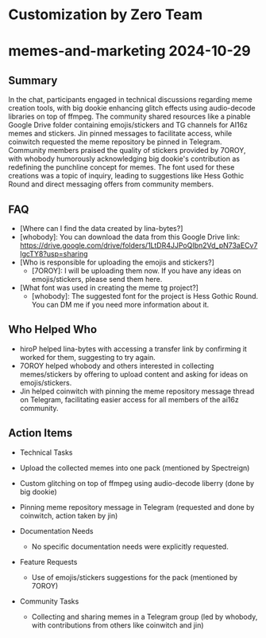 # Customization by Zero Team

# memes-and-marketing 2024-10-29

## Summary
 In the chat, participants engaged in technical discussions regarding meme creation tools, with big dookie enhancing glitch effects using audio-decode libraries on top of ffmpeg. The community shared resources like a pinable Google Drive folder containing emojis/stickers and TG channels for AI16z memes and stickers. Jin pinned messages to facilitate access, while coinwitch requested the meme repository be pinned in Telegram. Community members praised the quality of stickers provided by 7OROY, with whobody humorously acknowledging big dookie's contribution as redefining the punchline concept for memes. The font used for these creations was a topic of inquiry, leading to suggestions like Hess Gothic Round and direct messaging offers from community members.

## FAQ
 - [Where can I find the data created by lina-bytes?]
  - [whobody]: You can download the data from this Google Drive link: https://drive.google.com/drive/folders/1LtDR4JJPoQIbn2Vd_pN73aECv7lgcTY8?usp=sharing
- [Who is responsible for uploading the emojis and stickers?]
  - [7OROY]: I will be uploading them now. If you have any ideas on emojis/stickers, please send them here.
- [What font was used in creating the meme tg project?]
  - [whobody]: The suggested font for the project is Hess Gothic Round. You can DM me if you need more information about it.

## Who Helped Who
 - hiroP helped lina-bytes with accessing a transfer link by confirming it worked for them, suggesting to try again.
- 7OROY helped whobody and others interested in collecting memes/stickers by offering to upload content and asking for ideas on emojis/stickers.
- Jin helped coinwitch with pinning the meme repository message thread on Telegram, facilitating easier access for all members of the ai16z community.

## Action Items
 - Technical Tasks
  - Upload the collected memes into one pack (mentioned by Spectreign)
  - Custom glitching on top of ffmpeg using audio-decode liberry (done by big dookie)
  - Pinning meme repository message in Telegram (requested and done by coinwitch, action taken by jin)

- Documentation Needs
  - No specific documentation needs were explicitly requested.

- Feature Requests
  - Use of emojis/stickers suggestions for the pack (mentioned by 7OROY)

- Community Tasks
  - Collecting and sharing memes in a Telegram group (led by whobody, with contributions from others like coinwitch and jin)

